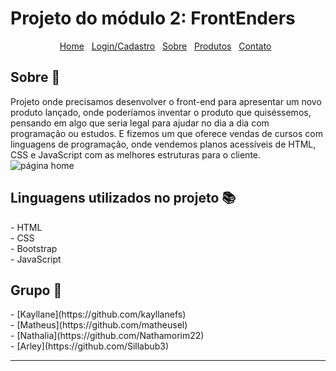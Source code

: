 # Projeto do módulo 2: FrontEnders
<div id="Home" align=center>
  <a href="#home">Home</a>&nbsp;&nbsp;
  <a href="#login/cadastro">Login/Cadastro</a>&nbsp;&nbsp;
  <a href="#sobre">Sobre</a>&nbsp;&nbsp;
  <a href="#produtos">Produtos</a>&nbsp;&nbsp;
  <a href="#contato">Contato</a>&nbsp;&nbsp;
    
</div>
<h2 id="sobre">Sobre 🔎</h2>
  <p>Projeto onde precisamos desenvolver o front-end para apresentar um novo produto lançado, onde poderíamos inventar o produto que quiséssemos, pensando em algo que seria legal para ajudar no dia a dia com programação ou estudos. E fizemos um que oferece vendas de cursos com linguagens de programação, onde vendemos planos acessíveis de HTML, CSS e JavaScript com as melhores estruturas para o cliente.

<img src="" alt=" página home ">
<br>

<h2 id="linguagens">Linguagens utilizados no projeto 📚</h2>
  -  HTML
  <br>
  -  CSS
  <br>
  -  Bootstrap
  <br>
  -  JavaScript
  
<h2 id="grupo">Grupo 🥇</h2>
  - [Kayllane](https://github.com/kayllanefs)<br>
  - [Matheus](https://github.com/matheusel)<br>
  - [Nathalia](https://github.com/Nathamorim22)<br>
  - [Arley](https://github.com/Sillabub3)
 
 

<hr>
